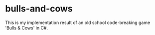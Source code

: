 # bulls-and-cows
This is my implementation result of an old school code-breaking game 'Bulls &amp; Cows' in C#.
